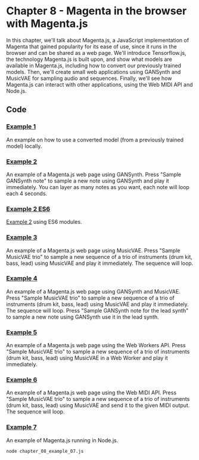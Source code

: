 # Chapter 8 - Magenta in the browser with Magenta.js

In this chapter, we'll talk about Magenta.js, a JavaScript implementation of
Magenta that gained popularity for its ease of use, since it runs in the browser
and can be shared as a web page. We'll introduce Tensorflow.js, the technology
Magenta.js is built upon, and show what models are available in Magenta.js,
including how to convert our previously trained models. Then, we'll create
small web applications using GANSynth and MusicVAE for sampling audio and
sequences. Finally, we'll see how Magenta.js can interact with other
applications, using the Web MIDI API and Node.js.
 
## Code 

### [Example 1](chapter_08_example_01.html)

An example on how to use a converted model (from a previously trained model)
locally.

### [Example 2](chapter_08_example_02.html)

An example of a Magenta.js web page using GANSynth. Press "Sample GANSynth note"
to sample a new note using GANSynth and play it immediately. You can layer as
many notes as you want, each note will loop each 4 seconds.

### [Example 2 ES6](chapter_08_example_02_es6.html)

[Example 2](#example-2) using ES6 modules.

### [Example 3](chapter_08_example_03.html)

An example of a Magenta.js web page using MusicVAE. Press "Sample MusicVAE trio"
to sample a new sequence of a trio of instruments (drum kit, bass, lead) using
MusicVAE and play it immediately. The sequence will loop.

### [Example 4](chapter_08_example_04.html)

An example of a Magenta.js web page using GANSynth and MusicVAE. Press "Sample
MusicVAE trio" to sample a new sequence of a trio of instruments (drum kit,
bass, lead) using MusicVAE and play it immediately. The sequence will loop.
Press "Sample GANSynth note for the lead synth" to sample a new note using
GANSynth use it in the lead synth.

### [Example 5](chapter_08_example_05.html)

An example of a Magenta.js web page using the Web Workers API. Press "Sample
MusicVAE trio" to sample a new sequence of a trio of instruments (drum kit,
bass, lead) using MusicVAE in a Web Worker and play it immediately.

### [Example 6](chapter_08_example_06.html)

An example of a Magenta.js web page using the Web MIDI API. Press "Sample
MusicVAE trio" to sample a new sequence of a trio of instruments (drum kit,
bass, lead) using MusicVAE and send it to the given MIDI output. The sequence
will loop.

### [Example 7](chapter_08_example_07.js)

An example of Magenta.js running in Node.js.

```
node chapter_08_example_07.js
```

